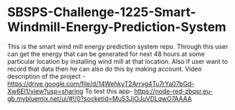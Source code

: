 # SBSPS-Challenge-1225-Smart-Windmill-Energy-Prediction-System
This is the smart wind mill energy prediction system repo.
Through this user can get the energy that can be generated for next 48 hours at some particular location by installing wind mill at that location. Also if user want to record that data then he can also do this by making account.
Video description of the project - https://drive.google.com/file/d/14WehkyT2Arrxg4Tu7rYa07bGd-Xw6El1/view?usp=sharing
To test this app- 
https://node-red-zbqsr.eu-gb.mybluemix.net/ui/#!/0?socketid=Mu53JjOJuVDLqwO7AAAA
